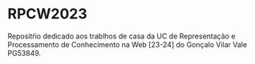 # RPCW2023

Repositŕio dedicado aos trablhos de casa da UC de Representação e Processamento de Conhecimento na Web [23-24] do Gonçalo Vilar Vale PG53849.
